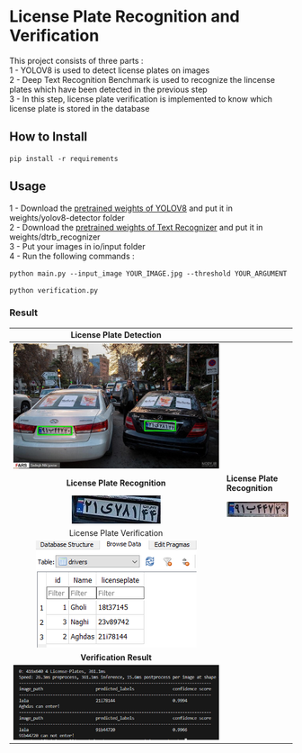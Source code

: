 # License Plate Recognition and Verification
This project consists of three parts :  
1 - YOLOV8 is used to detect license plates on images  
2 - Deep Text Recognition Benchmark is used to recognize the lincense plates which have been detected in the previous step  
3 - In this step, license plate verification is implemented to know which license plate is stored in the database

## How to Install
```
pip install -r requirements
```

## Usage  
1 - Download the [pretrained weights of YOLOV8](https://drive.google.com/file/d/10nf2bbfsfFf24WMTK9XbrL1VojWsRac1/view?usp=sharing) and put it in weights/yolov8-detector folder  
 2 - Download the [pretrained weights of Text Recognizer](https://drive.google.com/file/d/1--Fmea7nsWD5EAKPM7qL7nO14ecSIyjP/view?usp=sharing) and put it in weights/dtrb_recognizer   
3 - Put your images in io/input folder  
4 - Run the following commands :  
```
python main.py --input_image YOUR_IMAGE.jpg --threshold YOUR_ARGUMENT 
```  
```
python verification.py
```

### Result
| License Plate Detection |   |
| :----------------------: | - |
| ![License Plate Image](io/input_plates/plate_image_result.jpg) | |
| **License Plate Recognition** | **License Plate Recognition** |
| ![Recognition Result 0](io/output/image_result_0.jpg) | ![Recognition Result 1](io/output/image_result_1.jpg) |
| License Plate Verification |   |
| ![Verification Table](table/table.png) | |
| **Verification Result** |   |
| ![Verification Result](table/result.png) | |

